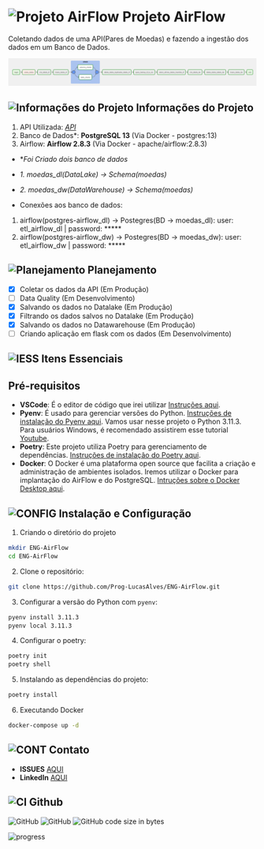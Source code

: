 # ![Projeto AirFlow](https://cdn-icons-png.flaticon.com/24/4907/4907848.png) Projeto AirFlow

Coletando dados de uma API(Pares de Moedas) e fazendo a ingestão dos dados em um Banco de Dados.

![ ](https://github.com/Prog-LucasAlves/ENG-AirFlow/blob/main/image/Captura%20de%20tela%202023-02-13%20101542.png)

## ![Informações do Projeto](https://cdn-icons-png.flaticon.com/24/8365/8365039.png) Informações do Projeto

1. API Utilizada: *[API](https://docs.awesomeapi.com.br/api-de-moedas)*
2. Banco de Dados*: **PostgreSQL 13** (Via Docker - postgres:13)
3. Airflow: **Airflow 2.8.3** (Via Docker - apache/airflow:2.8.3)

- **Foi Criado dois banco de dados*
- *1. moedas_dl(DataLake) -> Schema(moedas)*
- *2. moedas_dw(DataWarehouse) -> Schema(moedas)*

- Conexões aos banco de dados:

1. airflow(postgres-airflow_dl) -> Postegres(BD -> moedas_dl): user: etl_airflow_dl | password: *****
2. airflow(postgres-airflow_dw) -> Postegres(BD -> moedas_dw): user: etl_airflow_dw | password: *****

## ![Planejamento](https://cdn-icons-png.flaticon.com/24/5341/5341024.png) Planejamento

- [x] Coletar os dados da API (Em Produção)
- [ ] Data Quality (Em Desenvolvimento)
- [x] Salvando os dados no Datalake (Em Produção)
- [x] Filtrando os dados salvos no Datalake (Em Produção)
- [x] Salvando os dados no Datawarehouse (Em Produção)
- [ ] Criando aplicação em flask com os dados (Em Desenvolvimento)

## ![IESS](https://cdn-icons-png.flaticon.com/24/5109/5109476.png) Itens Essenciais

## Pré-requisitos

- **VSCode**: É o editor de código que irei utilizar [Instruções aqui](https://code.visualstudio.com/download).
- **Pyenv**: É usado para gerenciar versões do Python. [Instruções de instalação do Pyenv aqui](https://github.com/pyenv/pyenv#installation). Vamos usar nesse projeto o Python 3.11.3. Para usuários Windows, é recomendado assistirem esse tutorial [Youtube](https://www.youtube.com/watch?v=TkcqjLu1dgA).
- **Poetry**: Este projeto utiliza Poetry para gerenciamento de dependências. [Instruções de instalação do Poetry aqui](https://python-poetry.org/docs/#installing-with-pipx).
- **Docker**: O Docker é uma plataforma open source que facilita a criação e administração de ambientes isolados. Iremos utilizar o Docker para implantação do AirFlow e do PostgreSQL. [Intruções sobre o Docker Desktop aqui](https://www.docker.com/products/docker-desktop/).

## ![CONFIG](https://cdn-icons-png.flaticon.com/24/4149/4149678.png) Instalação e Configuração

1. Criando o diretório do projeto

```bash
mkdir ENG-AirFlow
cd ENG-AirFlow
```

2. Clone o repositório:

```bash
git clone https://github.com/Prog-LucasAlves/ENG-AirFlow.git
```

3. Configurar a versão do Python com ``pyenv``:

```bash
pyenv install 3.11.3
pyenv local 3.11.3
```

4. Configurar o poetry:

```bash
poetry init
poetry shell
```

5. Instalando as dependências do projeto:

```bash
poetry install
```

6. Executando Docker

```bash
docker-compose up -d
```

## ![CONT](https://cdn-icons-png.flaticon.com/24/6008/6008922.png) Contato

- **ISSUES** [AQUI](https://github.com/Prog-LucasAlves/ENG-AirFlow/issues/new/choose)
- **LinkedIn** [AQUI](https://www.linkedin.com/in/lucasalves-ast/)

## ![CI](https://cdn-icons-png.flaticon.com/24/6577/6577286.png) Github

![GitHub](https://img.shields.io/github/license/Prog-LucasAlves/ENG-Airflow)
![GitHub](https://img.shields.io/github/languages/top/Prog-LucasAlves/ENG-AirFlow)
![GitHub code size in bytes](https://img.shields.io/github/languages/code-size/Prog-LucasAlves/ENG-AirFlow)

![progress](https://progress-bar.dev/60/?title=completed "progresso")

